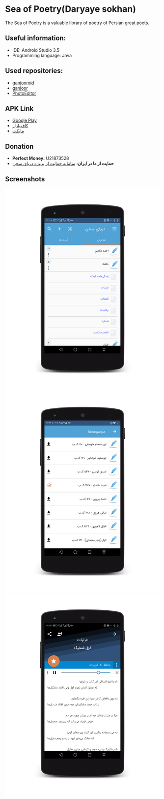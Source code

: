 # Sea of Poetry(Daryaye sokhan)
 The Sea of Poetry is a valuable library of poetry of Persian great poets.
 
## Useful information:
* IDE: Android Studio 3.5
* Programming language: Java

## Used repositories:
* [ganjooroid](https://github.com/ganjoor/ganjooroid)
* [ganjoor](https://github.com/ganjoor/ganjoor)
* [PhotoEditor](https://github.com/burhanrashid52/PhotoEditor)


## APK Link
* [Google Play](https://play.google.com/store/apps/details?id=ir.ham3da.darya)
* [کافه‌بازار](https://cafebazaar.ir/app/ir.ham3da.darya)
* [مایکت](https://myket.ir/app/ir.ham3da.darya)


## Donation
* <b>Perfect Money:</b> U21873528
* <b>حمایت از ما در ایران:</b> [سامانه حمایت از پروژه دریای سخن](https://ham3da.ir/darya-donate/)
## Screenshots

![screenshot 1](screen-02.png)
![screenshot 2](screen-03.png)
![screenshot 3](screen-04.png)
